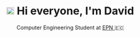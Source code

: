 <h1 align="center">
  <img src="https://media.giphy.com/media/hvRJCLFzcasrR4ia7z/giphy.gif" width="20px">
Hi everyone, I'm David
</h1>
<p align="center">
  Computer Engineering Student at <a href="https://www.epn.edu.ec/"> EPN </a> 🇪🇨
</p>

